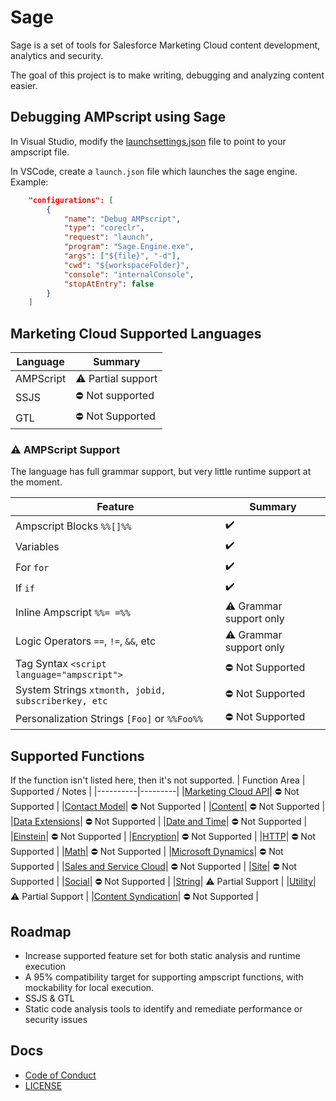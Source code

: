 # Sage
Sage is a set of tools for Salesforce Marketing Cloud content development, analytics and security.

The goal of this project is to make writing, debugging and analyzing content easier.

## Debugging AMPscript using Sage
In Visual Studio, modify the [launchsettings.json](src/Sage.Engine/Properties/launchSettings.json) file to point to your ampscript file.

In VSCode, create a `launch.json` file which launches the sage engine. Example:
```json
    "configurations": [
        {
            "name": "Debug AMPscript",
            "type": "coreclr",
            "request": "launch",
            "program": "Sage.Engine.exe",
            "args": ["${file}", "-d"],
            "cwd": "${workspaceFolder}",
            "console": "internalConsole",
            "stopAtEntry": false
        }
    ]
```

## Marketing Cloud Supported Languages

| Language | Summary |
|----------|---------|
| AMPScript | ⚠️ Partial support |
| SSJS | ⛔ Not supported |
| GTL | ⛔ Not Supported |

### ⚠️ AMPScript Support
The language has full grammar support, but very little runtime support at the moment.

| Feature | Summary |
|----------|---------|
| Ampscript Blocks `%%[]%%` | ✔️ |
| Variables | ✔️ |
| For `for`| ✔️ |
| If `if`| ✔️ |
| Inline Ampscript `%%= =%%`| ⚠️ Grammar support only |
| Logic Operators `==`, `!=`, `&&`, etc | ⚠️ Grammar support only |
| Tag Syntax `<script language="ampscript">` | ⛔ Not Supported |
| System Strings `xtmonth, jobid, subscriberkey, etc` | ⛔ Not Supported |
| Personalization Strings `[Foo]` or `%%Foo%%` | ⛔ Not Supported |


## Supported Functions

If the function isn't listed here, then it's not supported.
| Function Area | Supported / Notes |
|----------|---------|
|[Marketing Cloud API](https://ampscript.guide/marketing-cloud-api-functions/)| ⛔ Not Supported |
|[Contact Model](https://ampscript.guide/content-model-functions/)| ⛔ Not Supported |
|[Content](https://ampscript.guide/content-functions/)| ⛔ Not Supported |
|[Data Extensions](https://ampscript.guide/data-extension-functions/)| ⛔ Not Supported |
|[Date and Time](https://ampscript.guide/date-and-time-functions/)| ⛔ Not Supported |
|[Einstein](https://ampscript.guide/einstein-email-recommendation-functions/)| ⛔ Not Supported |
|[Encryption](https://ampscript.guide/encryption-and-encoding-functions/)| ⛔ Not Supported |
|[HTTP](https://ampscript.guide/http-functions/)| ⛔ Not Supported |
|[Math](https://ampscript.guide/math-functions/)| ⛔ Not Supported |
|[Microsoft Dynamics](https://ampscript.guide/microsoft-dynamics-crm-functions/)| ⛔ Not Supported |
|[Sales and Service Cloud](https://ampscript.guide/sales-and-service-cloud-functions/)| ⛔ Not Supported |
|[Site](https://ampscript.guide/site-based-functions/)| ⛔ Not Supported |
|[Social](https://ampscript.guide/social-functions/)| ⛔ Not Supported |
|[String](https://ampscript.guide/string-functions/)| ⚠️ Partial Support |
|[Utility](https://ampscript.guide/utility-functions/)| ⚠️ Partial Support |
|[Content Syndication](https://ampscript.guide/content-syndication/)| ⛔ Not Supported |


## Roadmap
* Increase supported feature set for both static analysis and runtime execution
* A 95% compatibility target for supporting ampscript functions, with mockability for local execution.
* SSJS & GTL
* Static code analysis tools to identify and remediate performance or security issues

## Docs
-   [Code of Conduct](./CODE_OF_CONDUCT.md)
-   [LICENSE](./LICENSE)
